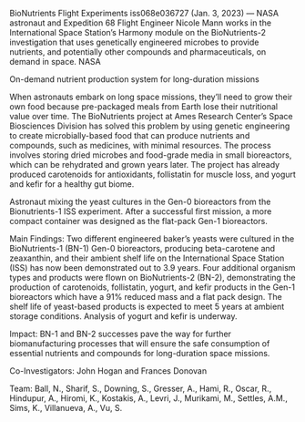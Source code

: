 BioNutrients Flight Experiments 
 iss068e036727 (Jan. 3, 2023) — NASA astronaut and Expedition 68 Flight Engineer Nicole Mann works in the International Space Station’s Harmony module on the BioNutrients-2 investigation that uses genetically engineered microbes to provide nutrients, and potentially other compounds and pharmaceuticals, on demand in space. NASA

On-demand nutrient production system for long-duration missions

When astronauts embark on long space missions, they’ll need to grow their own food because pre-packaged meals from Earth lose their nutritional value over time. The BioNutrients project at Ames Research Center’s Space Biosciences Division has solved this problem by using genetic engineering to create microbially-based food that can produce nutrients and compounds, such as medicines, with minimal resources. The process involves storing dried microbes and food-grade media in small bioreactors, which can be rehydrated and grown years later. The project has already produced carotenoids for antioxidants, follistatin for muscle loss, and yogurt and kefir for a healthy gut biome.

Astronaut mixing the yeast cultures in the Gen-0 bioreactors from the Bionutrients-1 ISS experiment. After a successful first mission, a more compact container was designed as the flat-pack Gen-1 bioreactors.

Main Findings: Two different engineered baker’s yeasts were cultured in the BioNutrients-1 (BN-1) Gen-0 bioreactors, producing beta-carotene and zeaxanthin, and their ambient shelf life on the International Space Station (ISS) has now been demonstrated out to 3.9 years. Four additional organism types and products were flown on BioNutrients-2 (BN-2), demonstrating the production of carotenoids, follistatin, yogurt, and kefir products in the Gen-1 bioreactors which have a 91% reduced mass and a flat pack design. The shelf life of yeast-based products is expected to meet 5 years at ambient storage conditions. Analysis of yogurt and kefir is underway.

Impact: BN-1 and BN-2 successes pave the way for further biomanufacturing processes that will ensure the safe consumption of essential nutrients and compounds for long-duration space missions.

Co-Investigators: John Hogan and Frances Donovan

Team: Ball, N., Sharif, S., Downing, S., Gresser, A., Hami, R., Oscar, R., Hindupur, A., Hiromi, K., Kostakis, A., Levri, J., Murikami, M., Settles, A.M., Sims, K., Villanueva, A., Vu, S.